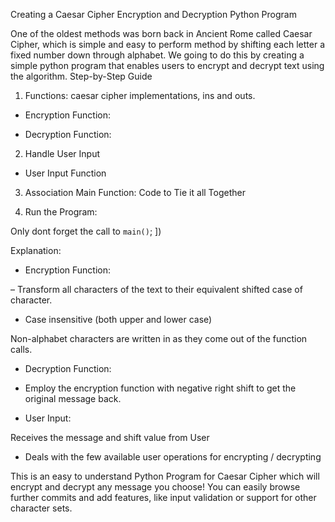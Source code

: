 Creating a Caesar Cipher Encryption and Decryption Python Program

One of the oldest methods was born back in Ancient Rome called Caesar Cipher, which is simple and easy to perform method by shifting each letter a fixed number down through alphabet. We going to do this by creating a simple python program that enables users to encrypt and decrypt text using the algorithm. Step-by-Step Guide

1. Functions: caesar cipher implementations, ins and outs.

- Encryption Function:

- Decryption Function:

2. Handle User Input

- User Input Function

3. Association Main Function: Code to Tie it all Together

4. Run the Program:

Only dont forget the call to `main()`; ])

Explanation:

- Encryption Function:

– Transform all characters of the text to their equivalent shifted case of character.

- Case insensitive (both upper and lower case)

Non-alphabet characters are written in as they come out of the function calls.

- Decryption Function:

- Employ the encryption function with negative right shift to get the original message back.

- User Input:

Receives the message and shift value from User

- Deals with the few available user operations for encrypting / decrypting

This is an easy to understand Python Program for Caesar Cipher which will encrypt and decrypt any message you choose! You can easily browse further commits and add features, like input validation or support for other character sets.
